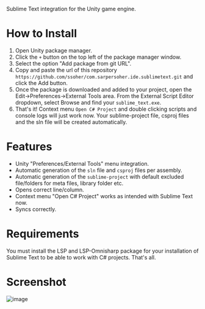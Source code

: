 Sublime Text integration for the Unity game engine.

# How to Install
1) Open Unity package manager.
2) Click the `+` button on the top left of the package manager window.
3) Select the option "Add package from git URL".
4) Copy and paste the url of this repository `https://github.com/ssoher/com.sarpersoher.ide.sublimetext.git` and click the Add button.
5) Once the package is downloaded and added to your project, open the Edit->Preferences->External Tools area. From the External Script Editor dropdown, select Browse and find your `sublime_text.exe`.
6) That's it! Context menu `Open C# Project` and double clicking scripts and console logs will just work now. Your sublime-project file, csproj files and the sln file will be created automatically.

# Features
- Unity "Preferences/External Tools" menu integration.
- Automatic generation of the `sln` file and `csproj` files per assembly.
- Automatic generation of the `sublime-project` with default excluded file/folders for meta files, library folder etc.
- Opens correct line/column.
- Context menu "Open C# Project" works as intended with Sublime Text now.
- Syncs correctly.

# Requirements
You must install the LSP and LSP-Omnisharp package for your installation of Sublime Text to be able to work with C# projects. That's all.

# Screenshot
![image](https://user-images.githubusercontent.com/4283979/200619168-3132de72-7844-436f-974b-7d6017e1c3e4.png)
